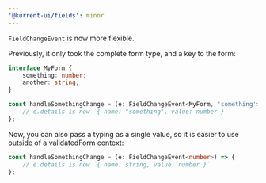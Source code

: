 ```yaml
---
'@kurrent-ui/fields': minor
---
```


`FieldChangeEvent` is now more flexible.

Previously, it only took the complete form type, and a key to the form:

```ts
interface MyForm {
    something: number;
    another: string;
}

const handleSomethingChange = (e: FieldChangeEvent<MyForm, 'something'>) => {
    // e.details is now `{ name: "something", value: number }`
};
```

Now, you can also pass a typing as a single value, so it is easier to use outside of a validatedForm context:

```ts
const handleSomethingChange = (e: FieldChangeEvent<number>) => {
    // e.details is now `{ name: string, value: number }`
};
```
